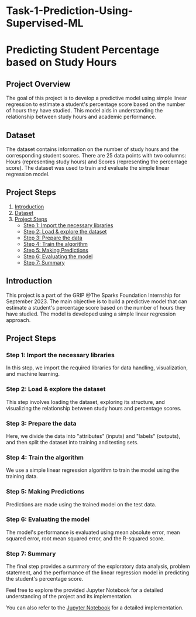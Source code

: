 # Task-1-Prediction-Using-Supervised-ML

# Predicting Student Percentage based on Study Hours

## Project Overview

The goal of this project is to develop a predictive model using simple linear regression to estimate a student's percentage score based on the number of hours they have studied. This model aids in understanding the relationship between study hours and academic performance.

## Dataset

The dataset contains information on the number of study hours and the corresponding student scores. There are 25 data points with two columns: Hours (representing study hours) and Scores (representing the percentage score). The dataset was used to train and evaluate the simple linear regression model.

## Project Steps

1. [Introduction](#introduction)
2. [Dataset](#dataset)
3. [Project Steps](#project-steps)
    - [Step 1: Import the necessary libraries](#step-1-import-the-necessary-libraries)
    - [Step 2: Load & explore the dataset](#step-2-load--explore-the-dataset)
    - [Step 3: Prepare the data](#step-3-prepare-the-data)
    - [Step 4: Train the algorithm](#step-4-train-the-algorithm)
    - [Step 5: Making Predictions](#step-5-making-predictions)
    - [Step 6: Evaluating the model](#step-6-evaluating-the-model)
    - [Step 7: Summary](#step-7-summary)

## Introduction

This project is a part of the GRIP @The Sparks Foundation Internship for September 2023. The main objective is to build a predictive model that can estimate a student's percentage score based on the number of hours they have studied. The model is developed using a simple linear regression approach.

## Project Steps

### Step 1: Import the necessary libraries

In this step, we import the required libraries for data handling, visualization, and machine learning.

### Step 2: Load & explore the dataset

This step involves loading the dataset, exploring its structure, and visualizing the relationship between study hours and percentage scores.

### Step 3: Prepare the data

Here, we divide the data into "attributes" (inputs) and "labels" (outputs), and then split the dataset into training and testing sets.

### Step 4: Train the algorithm

We use a simple linear regression algorithm to train the model using the training data.

### Step 5: Making Predictions

Predictions are made using the trained model on the test data.

### Step 6: Evaluating the model

The model's performance is evaluated using mean absolute error, mean squared error, root mean squared error, and the R-squared score.

### Step 7: Summary

The final step provides a summary of the exploratory data analysis, problem statement, and the performance of the linear regression model in predicting the student's percentage score.

Feel free to explore the provided Jupyter Notebook for a detailed understanding of the project and its implementation.

You can also refer to the [Jupyter Notebook]([path/to/your/notebook.ipynb](https://colab.research.google.com/drive/1U-zkJuxpXx_7uPVP6HjvAd20UrRl9Tpr#scrollTo=Pah9xtzkl2Mr)https://colab.research.google.com/drive/1U-zkJuxpXx_7uPVP6HjvAd20UrRl9Tpr#scrollTo=Pah9xtzkl2Mr) for a detailed implementation.

